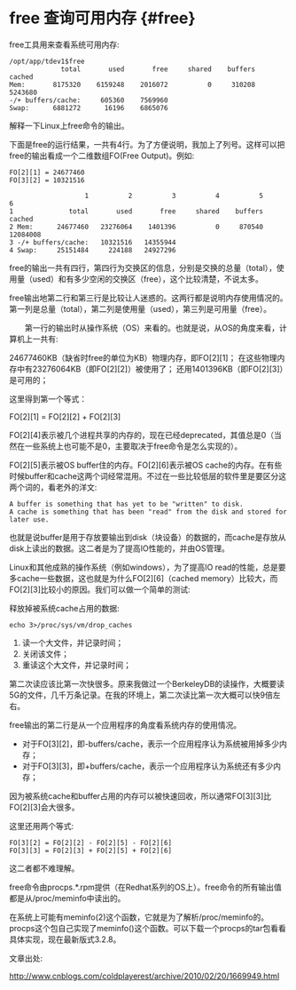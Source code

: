 # free 查询可用内存 {#free}

free工具用来查看系统可用内存:

    /opt/app/tdev1$free
                 total       used       free     shared    buffers     cached
    Mem:       8175320    6159248    2016072          0     310208    5243680
    -/+ buffers/cache:     605360    7569960
    Swap:      6881272      16196    6865076

解释一下Linux上free命令的输出。

下面是free的运行结果，一共有4行。为了方便说明，我加上了列号。这样可以把free的输出看成一个二维数组FO(Free
Output)。例如:

    FO[2][1] = 24677460
    FO[3][2] = 10321516  

                       1          2          3          4          5          6
    1              total       used       free     shared    buffers     cached
    2 Mem:      24677460   23276064    1401396          0     870540   12084008
    3 -/+ buffers/cache:   10321516   14355944
    4 Swap:     25151484     224188   24927296

free的输出一共有四行，第四行为交换区的信息，分别是交换的总量（total），使用量（used）和有多少空闲的交换区（free），这个比较清楚，不说太多。

free输出地第二行和第三行是比较让人迷惑的。这两行都是说明内存使用情况的。第一列是总量（total），第二列是使用量（used），第三列是可用量（free）。

　　第一行的输出时从操作系统（OS）来看的。也就是说，从OS的角度来看，计算机上一共有:

24677460KB（缺省时free的单位为KB）物理内存，即FO\[2\]\[1\]；
在这些物理内存中有23276064KB（即FO\[2\]\[2\]）被使用了；
还用1401396KB（即FO\[2\]\[3\]）是可用的；

这里得到第一个等式：

FO\[2\]\[1\] = FO\[2\]\[2\] + FO\[2\]\[3\]

FO\[2\]\[4\]表示被几个进程共享的内存的，现在已经deprecated，其值总是0（当然在一些系统上也可能不是0，主要取决于free命令是怎么实现的）。

FO\[2\]\[5\]表示被OS buffer住的内存。FO\[2\]\[6\]表示被OS
cache的内存。在有些时候buffer和cache这两个词经常混用。不过在一些比较低层的软件里是要区分这两个词的，看老外的洋文:

    A buffer is something that has yet to be "written" to disk. 
    A cache is something that has been "read" from the disk and stored for later use.

也就是说buffer是用于存放要输出到disk（块设备）的数据的，而cache是存放从disk上读出的数据。这二者是为了提高IO性能的，并由OS管理。

Linux和其他成熟的操作系统（例如windows），为了提高IO
read的性能，总是要多cache一些数据，这也就是为什么FO\[2\]\[6\]（cached
memory）比较大，而FO\[2\]\[3\]比较小的原因。我们可以做一个简单的测试:

释放掉被系统cache占用的数据:

    echo 3>/proc/sys/vm/drop_caches

1.  读一个大文件，并记录时间；
2.  关闭该文件；
3.  重读这个大文件，并记录时间；

第二次读应该比第一次快很多。原来我做过一个BerkeleyDB的读操作，大概要读5G的文件，几千万条记录。在我的环境上，第二次读比第一次大概可以快9倍左右。

free输出的第二行是从一个应用程序的角度看系统内存的使用情况。

-   对于FO\[3\]\[2\]，即-buffers/cache，表示一个应用程序认为系统被用掉多少内存；
-   对于FO\[3\]\[3\]，即+buffers/cache，表示一个应用程序认为系统还有多少内存；

因为被系统cache和buffer占用的内存可以被快速回收，所以通常FO\[3\]\[3\]比FO\[2\]\[3\]会大很多。

这里还用两个等式:

    FO[3][2] = FO[2][2] - FO[2][5] - FO[2][6]
    FO[3][3] = FO[2][3] + FO[2][5] + FO[2][6]

这二者都不难理解。

free命令由procps.\*.rpm提供（在Redhat系列的OS上）。free命令的所有输出值都是从/proc/meminfo中读出的。

在系统上可能有meminfo(2)这个函数，它就是为了解析/proc/meminfo的。procps这个包自己实现了meminfo()这个函数。可以下载一个procps的tar包看看具体实现，现在最新版式3.2.8。

文章出处:

<http://www.cnblogs.com/coldplayerest/archive/2010/02/20/1669949.html>
